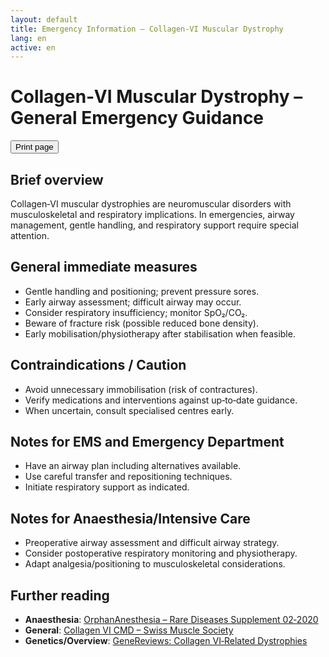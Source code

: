 ```yaml
---
layout: default
title: Emergency Information – Collagen‑VI Muscular Dystrophy
lang: en
active: en
---
```


# Collagen‑VI Muscular Dystrophy – General Emergency Guidance

<div class="print-controls">
  <button class="btn btn-outline-secondary btn-sm" onclick="window.print()">Print page</button>
</div>

## Brief overview

Collagen‑VI muscular dystrophies are neuromuscular disorders with musculoskeletal and respiratory implications. In emergencies, airway management, gentle handling, and respiratory support require special attention.

## General immediate measures

- Gentle handling and positioning; prevent pressure sores.
- Early airway assessment; difficult airway may occur.
- Consider respiratory insufficiency; monitor SpO₂/CO₂.
- Beware of fracture risk (possible reduced bone density).
- Early mobilisation/physiotherapy after stabilisation when feasible.

## Contraindications / Caution

- Avoid unnecessary immobilisation (risk of contractures).
- Verify medications and interventions against up‑to‑date guidance.
- When uncertain, consult specialised centres early.

## Notes for EMS and Emergency Department

- Have an airway plan including alternatives available.
- Use careful transfer and repositioning techniques.
- Initiate respiratory support as indicated.

## Notes for Anaesthesia/Intensive Care

- Preoperative airway assessment and difficult airway strategy.
- Consider postoperative respiratory monitoring and physiotherapy.
- Adapt analgesia/positioning to musculoskeletal considerations.

## Further reading

- **Anaesthesia**: [OrphanAnesthesia – Rare Diseases Supplement 02‑2020](https://www.ai-online.info/images/ai-ausgabe/2020/02-2020/Supplement_02-2020_OrphanAnesthesia_2.pdf)
- **General**: [Collagen VI CMD – Swiss Muscle Society](https://www.muskelgesellschaft.ch/wp-content/uploads/2021/07/Collagen-VI-CMD.pdf)
- **Genetics/Overview**: [GeneReviews: Collagen VI‑Related Dystrophies](https://www.ncbi.nlm.nih.gov/books/NBK1503/)
